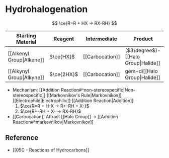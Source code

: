 # Hydrohalogenation

$$
\ce{R=R + HX -> RX-RH}
$$

| Starting Material | Reagent | Intermediate | Product |
| ---- | ---- | ---- | ---- |
| [[Alkenyl Group\|Alkene]] | $\ce{HX}$ | [[Carbocation]] | ($3\degree$)-[[Halo Group\|Halide]] |
| [[Alkynyl Group\|Alkyne]] | $\ce{2HX}$ | [[Carbocation]] | gem-di[[Halo Group\|Halide]] |

- Mechanism: [[Addition Reaction#^non-stereospecific|Non-stereospecific]] [[Markovnikov's Rule|Markovnikov]] [[Electrophile|Electrophilic]] [[Addition Reaction|Addition]]
	1. $\ce{R=R + H-X -> R+-RH + X-}$
	2. $\ce{R+-RH + X- -> RX-RH}$
- [[Carbocation]] Attract [[Halo Group]] → [[Addition Reaction#^markovnikov|Markovnikov]]

## Reference

- [[05C - Reactions of Hydrocarbons]]
